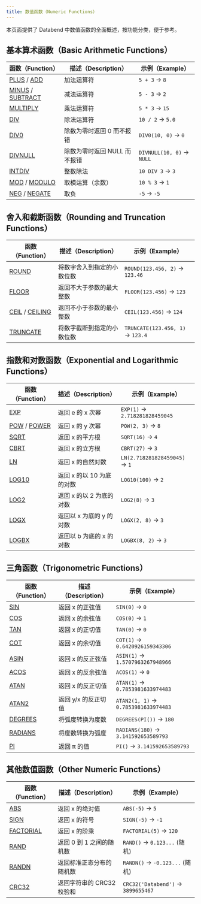 ```yaml
---
title: 数值函数（Numeric Functions）
---
```


本页面提供了 Databend 中数值函数的全面概述，按功能分类，便于参考。

## 基本算术函数（Basic Arithmetic Functions）

| 函数（Function） | 描述（Description） | 示例（Example） |
|----------|-------------|---------|
| [PLUS](plus.md) / [ADD](add.md) | 加法运算符 | `5 + 3` → `8` |
| [MINUS](minus.md) / [SUBTRACT](subtract.md) | 减法运算符 | `5 - 3` → `2` |
| [MULTIPLY](multiply.md) | 乘法运算符 | `5 * 3` → `15` |
| [DIV](div.md) | 除法运算符 | `10 / 2` → `5.0` |
| [DIV0](div0.md) | 除数为零时返回 0 而不报错 | `DIV0(10, 0)` → `0` |
| [DIVNULL](divnull.md) | 除数为零时返回 NULL 而不报错 | `DIVNULL(10, 0)` → `NULL` |
| [INTDIV](intdiv.md) | 整数除法 | `10 DIV 3` → `3` |
| [MOD](mod.md) / [MODULO](modulo.md) | 取模运算（余数） | `10 % 3` → `1` |
| [NEG](neg.md) / [NEGATE](negate.md) | 取负 | `-5` → `-5` |

## 舍入和截断函数（Rounding and Truncation Functions）

| 函数（Function） | 描述（Description） | 示例（Example） |
|----------|-------------|---------|
| [ROUND](round.md) | 将数字舍入到指定的小数位数 | `ROUND(123.456, 2)` → `123.46` |
| [FLOOR](floor.md) | 返回不大于参数的最大整数 | `FLOOR(123.456)` → `123` |
| [CEIL](ceil.md) / [CEILING](ceiling.md) | 返回不小于参数的最小整数 | `CEIL(123.456)` → `124` |
| [TRUNCATE](truncate.md) | 将数字截断到指定的小数位数 | `TRUNCATE(123.456, 1)` → `123.4` |

## 指数和对数函数（Exponential and Logarithmic Functions）

| 函数（Function） | 描述（Description） | 示例（Example） |
|----------|-------------|---------|
| [EXP](exp.md) | 返回 e 的 x 次幂 | `EXP(1)` → `2.718281828459045` |
| [POW](pow.md) / [POWER](power.md) | 返回 x 的 y 次幂 | `POW(2, 3)` → `8` |
| [SQRT](sqrt.md) | 返回 x 的平方根 | `SQRT(16)` → `4` |
| [CBRT](cbrt.md) | 返回 x 的立方根 | `CBRT(27)` → `3` |
| [LN](ln.md) | 返回 x 的自然对数 | `LN(2.718281828459045)` → `1` |
| [LOG10](log10.md) | 返回 x 的以 10 为底的对数 | `LOG10(100)` → `2` |
| [LOG2](log2.md) | 返回 x 的以 2 为底的对数 | `LOG2(8)` → `3` |
| [LOGX](logx.md) | 返回以 x 为底的 y 的对数 | `LOGX(2, 8)` → `3` |
| [LOGBX](logbx.md) | 返回以 b 为底的 x 的对数 | `LOGBX(8, 2)` → `3` |

## 三角函数（Trigonometric Functions）

| 函数（Function） | 描述（Description） | 示例（Example） |
|----------|-------------|---------|
| [SIN](sin.md) | 返回 x 的正弦值 | `SIN(0)` → `0` |
| [COS](cos.md) | 返回 x 的余弦值 | `COS(0)` → `1` |
| [TAN](tan.md) | 返回 x 的正切值 | `TAN(0)` → `0` |
| [COT](cot.md) | 返回 x 的余切值 | `COT(1)` → `0.6420926159343306` |
| [ASIN](asin.md) | 返回 x 的反正弦值 | `ASIN(1)` → `1.5707963267948966` |
| [ACOS](acos.md) | 返回 x 的反余弦值 | `ACOS(1)` → `0` |
| [ATAN](atan.md) | 返回 x 的反正切值 | `ATAN(1)` → `0.7853981633974483` |
| [ATAN2](atan2.md) | 返回 y/x 的反正切值 | `ATAN2(1, 1)` → `0.7853981633974483` |
| [DEGREES](degrees.md) | 将弧度转换为度数 | `DEGREES(PI())` → `180` |
| [RADIANS](radians.md) | 将度数转换为弧度 | `RADIANS(180)` → `3.141592653589793` |
| [PI](pi.md) | 返回 π 的值 | `PI()` → `3.141592653589793` |

## 其他数值函数（Other Numeric Functions）

| 函数（Function） | 描述（Description） | 示例（Example） |
|----------|-------------|---------|
| [ABS](abs.md) | 返回 x 的绝对值 | `ABS(-5)` → `5` |
| [SIGN](sign.md) | 返回 x 的符号 | `SIGN(-5)` → `-1` |
| [FACTORIAL](factorial.md) | 返回 x 的阶乘 | `FACTORIAL(5)` → `120` |
| [RAND](rand.md) | 返回 0 到 1 之间的随机数 | `RAND()` → `0.123...` (随机) |
| [RANDN](randn.md) | 返回标准正态分布的随机数 | `RANDN()` → `-0.123...` (随机) |
| [CRC32](crc32.md) | 返回字符串的 CRC32 校验和 | `CRC32('Databend')` → `3899655467` |